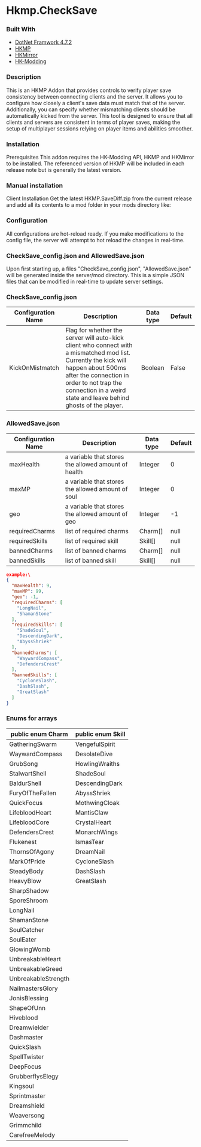 # Hkmp.CheckSave

### Built With

* [DotNet Framwork 4.7.2](https://dotnet.microsoft.com/en-us/download/dotnet-framework/net472)
* [HKMP](https://github.com/Extremelyd1/HKMP)
* [HKMirror](https://github.com/TheMulhima/HKMirror/)
* [HK-Modding](https://hk-modding.github.io/api/api/index.html)

### Description
This is an HKMP Addon that provides controls to verify player save consistency between connecting clients and the server. It allows you to configure how closely a client's save data must match that of the server. Additionally, you can specify whether mismatching clients should be automatically kicked from the server. This tool is designed to ensure that all clients and servers are consistent in terms of player saves, making the setup of multiplayer sessions relying on player items and abilities smoother.

### Installation
Prerequisites
This addon requires the HK-Modding API, HKMP and HKMirror to be installed. The referenced version of HKMP will be included in each release note but is generally the latest version.

### Manual installation
Client Installation
Get the latest HKMP.SaveDiff.zip from the current release and add all its contents to a mod folder in your mods directory like:

### Configuration
All configurations are hot-reload ready. If you make modifications to the config file, the server will attempt to hot reload the changes in real-time.

### CheckSave_config.json and AllowedSave.json
Upon first starting up, a files "CheckSave_config.json", "AllowedSave.json" will be generated inside the server/mod directory. This is a simple JSON files that can be modified in real-time to update server settings.

### CheckSave_config.json

| Configuration Name  | Description                                                                                                                                                                                                                                           | Data type | Default |
|---------------------|-------------------------------------------------------------------------------------------------------------------------------------------------------------------------------------------------------------------------------------------------------|-----------|---------|
| KickOnMistmatch     | Flag for whether the server will auto-kick client who connect with a mismatched mod list. Currently the kick will happen about 500ms after the connection in order to not trap the connection in a weird state and leave behind ghosts of the player. | Boolean   | False   |

### AllowedSave.json

| Configuration Name  | Description                                         | Data type   | Default |
|---------------------|-----------------------------------------------------|-------------|---------|
| maxHealth           | a variable that stores the allowed amount of health | Integer     | 0       |
| maxMP               | a variable that stores the allowed amount of soul   | Integer     | 0       |
| geo                 | a variable that stores the allowed amount of geo    | Integer     | -1      |
| requiredCharms      | list of required charms                             | Charm[]     | null    |
| requiredSkills      | list of required skill                              | Skill[]     | null    |
| bannedCharms        | list of banned charms                               | Charm[]     | null    |
| bannedSkills        | list of banned skill                                | Skill[]     | null    |
```json
example:\
{
  "maxHealth": 9,
  "maxMP": 99,
  "geo": -1,
  "requiredCharms": [
    "LongNail",
    "ShamanStone"
  ],
  "requiredSkills": [
    "ShadeSoul",
    "DescendingDark",
    "AbyssShriek"
  ],
  "bannedCharms": [
    "WaywardCompass",
    "DefendersCrest"
  ],
  "bannedSkills": [
    "CycloneSlash",
    "DashSlash",
    "GreatSlash"
  ]
}
```
### Enums for arrays
|  public enum Charm  | public enum Skill |
| ------------------- | ----------------- |
| GatheringSwarm      | VengefulSpirit    |
| WaywardCompass      | DesolateDive      |
| GrubSong            | HowlingWraiths    |
| StalwartShell       | ShadeSoul         |
| BaldurShell         | DescendingDark    |
| FuryOfTheFallen     | AbyssShriek       |
| QuickFocus          | MothwingCloak     |
| LifebloodHeart      | MantisClaw        |
| LifebloodCore       | CrystalHeart      |
| DefendersCrest      | MonarchWings      |
| Flukenest           | IsmasTear         |
| ThornsOfAgony       | DreamNail         |
| MarkOfPride         | CycloneSlash      |
| SteadyBody          | DashSlash         |
| HeavyBlow           | GreatSlash        |
| SharpShadow         |   |
| SporeShroom         |   |
| LongNail            |   |
| ShamanStone         |   |
| SoulCatcher         |   |
| SoulEater           |   |
| GlowingWomb         |   |
| UnbreakableHeart    |   |
| UnbreakableGreed    |   |
| UnbreakableStrength |   |
| NailmastersGlory    |   |
| JonisBlessing       |   |
| ShapeOfUnn          |   |
| Hiveblood           |   |
| Dreamwielder        |   |
| Dashmaster          |   |
| QuickSlash          |   |
| SpellTwister        |   |
| DeepFocus           |   |
| GrubberflysElegy    |   |
| Kingsoul            |   |
| Sprintmaster        |   |
| Dreamshield         |   |
| Weaversong          |   |
| Grimmchild          |   |
| CarefreeMelody      |   |


